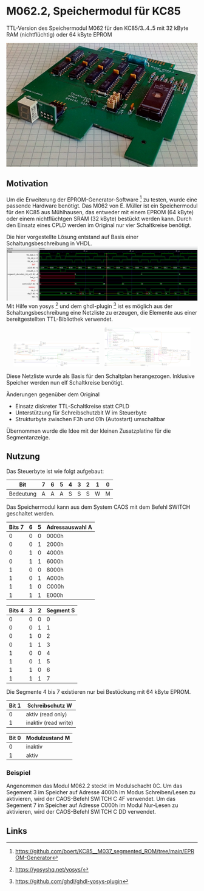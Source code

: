 # M062.2, Speichermodul für KC85
TTL-Version des Speichermodul M062 für den KC85/3..4..5 mit 32 kByte RAM (nichtflüchtig) oder 64 kByte EPROM

![M062.2 bestückt mit 64 kByte EPROM](Bilder/M062_EPROM.jpg)

## Motivation
Um die Erweiterung der EPROM-Generator-Software [^1] zu testen, wurde eine passende Hardware benötigt.
Das M062 von E. Müller ist ein Speichermodul für den KC85 aus Mühlhausen, das entweder mit einem EPROM (64 kByte) oder einem nichtflüchtgen SRAM (32 kByte) bestückt werden kann. Durch den Einsatz eines CPLD werden im Original nur vier Schaltkreise benötigt.

Die hier vorgestellte Lösung entstand auf Basis einer Schaltungsbeschreibung in VHDL.
![Simulation der Schaltungs mit ghld und Darstellung mit GTKwave](Bilder/Simulation_M062_mit_CPLD.png)
Mit Hilfe von yosys [^2] und dem ghdl-plugin [^3] ist es möglich aus der Schaltungsbeschreibung eine Netzliste zu erzeugen, die Elemente aus einer bereitgestellten TTL-Bibliothek verwendet.

<p align="center">
  <img alt="Synthetisierte Schaltung" src="Bilder/cpld_rtl.png" width="45%">
&nbsp;
  <img alt="Mapping auf TTL-Schaltkreise" src="Bilder/cpld_gate_level.png" width="45%">
</p>

Diese Netzliste wurde als Basis für den Schaltplan herangezogen.
Inklusive Speicher werden nun elf Schaltkreise benötigt.

Änderungen gegenüber dem Original
- Einsatz diskreter TTL-Schaltkreise statt CPLD
- Unterstützung für Schreibschutzbit W im Steuerbyte
- Strukturbyte zwischen F3h und 01h (Autostart) umschaltbar

Übernommen wurde die Idee mit der kleinen Zusatzplatine für die Segmentanzeige.

## Nutzung
Das Steuerbyte ist wie folgt aufgebaut:

Bit       | 7 | 6 | 5 | 4 | 3 | 2 | 1 | 0
--------- | - | - | - | - | - | - | - | -
Bedeutung | A | A | A | S | S | S | W | M

Das Speichermodul kann aus dem System CAOS mit dem Befehl SWITCH geschaltet werden.

Bits 7 | 6 | 5 | Adressauswahl A
------ | - | - | ---------------
0 | 0 | 0 | 0000h
0 | 0 | 1 | 2000h
0 | 1 | 0 | 4000h
0 | 1 | 1 | 6000h
1 | 0 | 0 | 8000h
1 | 0 | 1 | A000h
1 | 1 | 0 | C000h
1 | 1 | 1 | E000h

Bits 4 | 3 | 2 | Segment S
------ | - | - | ---------
     0 | 0 | 0 | 0
     0 | 0 | 1 | 1
     0 | 1 | 0 | 2
     0 | 1 | 1 | 3
     1 | 0 | 0 | 4
     1 | 0 | 1 | 5
     1 | 1 | 0 | 6
     1 | 1 | 1 | 7

Die Segmente 4 bis 7 existieren nur bei Bestückung mit 64 kByte EPROM.

Bit  1 | Schreibschutz W
------ | ------
     0 | aktiv (read only)
     1 | inaktiv (read write)

Bit  0 | Modulzustand M
------ | ------
     0 | inaktiv
     1 | aktiv


### Beispiel
Angenommen das Modul M062.2 steckt im Modulschacht 0C.
Um das Segement 3 im Speicher auf Adresse 4000h im Modus Schreiben/Lesen zu aktivieren, wird der CAOS-Befehl SWITCH C 4F verwendet.
Um das Segement 7 im Speicher auf Adresse C000h im Modul Nur-Lesen zu aktivieren, wird der CAOS-Befehl SWITCH C DD verwendet.

## Links
[^1]: https://github.com/boert/KC85__M037_segmented_ROM/tree/main/EPROM-Generator
[^2]: https://yosyshq.net/yosys/
[^3]: https://github.com/ghdl/ghdl-yosys-plugin
